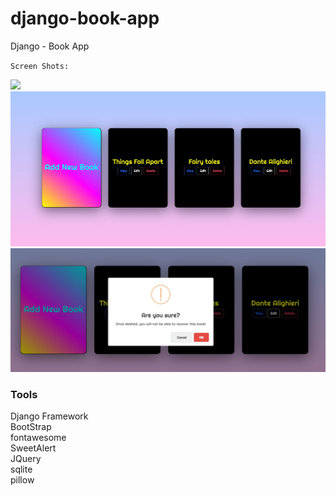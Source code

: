 # django-book-app
Django - Book App


`Screen Shots:`

![](ScreenShots/Demo.gif)
![](ScreenShots/2.JPG)
![](ScreenShots/3.JPG)


### Tools
Django Framework\
BootStrap\
fontawesome\
SweetAlert\
JQuery\
sqlite\
pillow
